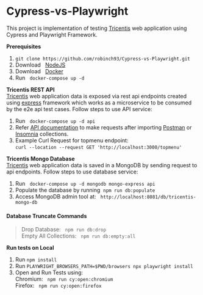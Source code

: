 # Cypress-vs-Playwright

This project is implementation of testing [Tricentis](https://demowebshop.tricentis.com/) web application using Cypress and Playwright Framework. 

**Prerequisites**
1. `git clone https://github.com/robinch93/Cypress-vs-Playwright.git`
2. Download &nbsp; [NodeJS](https://nodejs.org/en/download/)
3. Download &nbsp; [Docker](https://www.docker.com/)
4. Run &nbsp; `docker-compose up -d`

**Tricentis REST API** <br /> [Tricentis](https://demowebshop.tricentis.com/) web application data is exposed via rest api endpoints created using [express](https://expressjs.com/) framework which works as a microservice to be consumed by the e2e api test cases. Follow steps to use API service:
<br />
1. Run &nbsp; `docker-compose up -d api` 
2. Refer [API documentation](https://documenter.getpostman.com/view/7423934/2s7Z16iMat) to make requests after importing [Postman](https://github.com/robinch93/Cypress-vs-Playwright/blob/master/api/collections/tricentis-api.postman_collection.json) or [Insomnia](https://github.com/robinch93/Cypress-vs-Playwright/blob/master/api/collections/tricentis-api.insomnia_collection.json) collections.
3. Example Curl Request for topmenu endpoint: <br />
   `curl --location --request GET 'http://localhost:3000/topmenu'`

**Tricentis Mongo Database** <br /> [Tricentis](https://demowebshop.tricentis.com/) web application data is saved in a MongoDB by sending request to api endpoints. Follow steps to use database service:
<br />
1. Run &nbsp; `docker-compose up -d mongodb mongo-express api` 
2. Populate the database by running&nbsp; `npm run db:populate`
3. Access MongoDB admin tool at: &nbsp; `http://localhost:8081/db/tricentis-mongo-db`


#### Database Truncate Commands
>  Drop Database: &nbsp; `npm run db:drop` <br />
> Empty All Collections: &nbsp; `npm run db:empty:all` <br />

**Run tests on Local**
1. Run `npm install`
2. Run `PLAYWRIGHT_BROWSERS_PATH=$PWD/browsers npx playwright install`
3. Open and Run Tests using: <br />
   Chromium: &nbsp;  `npm run cy:open:chromium` <br />
   Firefox: &nbsp;  `npm run cy:open:firefox` <br />

